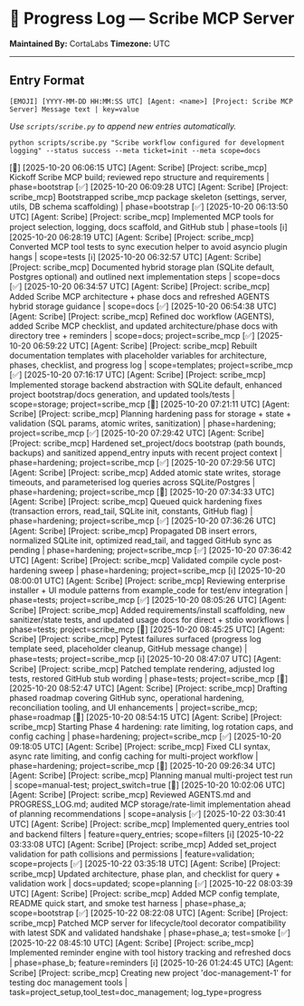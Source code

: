 # 📜 Progress Log — Scribe MCP Server
**Maintained By:** CortaLabs
**Timezone:** UTC

---

## Entry Format

```
[EMOJI] [YYYY-MM-DD HH:MM:SS UTC] [Agent: <name>] [Project: Scribe MCP Server] Message text | key=value
```

*Use `scripts/scribe.py` to append new entries automatically.*
```
python scripts/scribe.py "Scribe workflow configured for development logging" --status success --meta ticket=init --meta scope=docs
```


[🧭] [2025-10-20 06:06:15 UTC] [Agent: Scribe] [Project: scribe_mcp] Kickoff Scribe MCP build; reviewed repo structure and requirements | phase=bootstrap
[✅] [2025-10-20 06:09:28 UTC] [Agent: Scribe] [Project: scribe_mcp] Bootstrapped scribe_mcp package skeleton (settings, server, utils, DB schema scaffolding) | phase=bootstrap
[✅] [2025-10-20 06:13:50 UTC] [Agent: Scribe] [Project: scribe_mcp] Implemented MCP tools for project selection, logging, docs scaffold, and GitHub stub | phase=tools
[ℹ️] [2025-10-20 06:28:19 UTC] [Agent: Scribe] [Project: scribe_mcp] Converted MCP tool tests to sync execution helper to avoid asyncio plugin hangs | scope=tests
[ℹ️] [2025-10-20 06:32:57 UTC] [Agent: Scribe] [Project: scribe_mcp] Documented hybrid storage plan (SQLite default, Postgres optional) and outlined next implementation steps | scope=docs
[✅] [2025-10-20 06:34:57 UTC] [Agent: Scribe] [Project: scribe_mcp] Added Scribe MCP architecture + phase docs and refreshed AGENTS hybrid storage guidance | scope=docs
[✅] [2025-10-20 06:54:38 UTC] [Agent: Scribe] [Project: scribe_mcp] Refined doc workflow (AGENTS), added Scribe MCP checklist, and updated architecture/phase docs with directory tree + reminders | scope=docs; project=scribe_mcp
[✅] [2025-10-20 06:59:22 UTC] [Agent: Scribe] [Project: scribe_mcp] Rebuilt documentation templates with placeholder variables for architecture, phases, checklist, and progress log | scope=templates; project=scribe_mcp
[✅] [2025-10-20 07:16:17 UTC] [Agent: Scribe] [Project: scribe_mcp] Implemented storage backend abstraction with SQLite default, enhanced project bootstrap/docs generation, and updated tools/tests | scope=storage; project=scribe_mcp
[🧭] [2025-10-20 07:21:11 UTC] [Agent: Scribe] [Project: scribe_mcp] Planning hardening pass for storage + state + validation (SQL params, atomic writes, sanitization) | phase=hardening; project=scribe_mcp
[✅] [2025-10-20 07:29:42 UTC] [Agent: Scribe] [Project: scribe_mcp] Hardened set_project/docs bootstrap (path bounds, backups) and sanitized append_entry inputs with recent project context | phase=hardening; project=scribe_mcp
[✅] [2025-10-20 07:29:56 UTC] [Agent: Scribe] [Project: scribe_mcp] Added atomic state writes, storage timeouts, and parameterised log queries across SQLite/Postgres | phase=hardening; project=scribe_mcp
[🧭] [2025-10-20 07:34:33 UTC] [Agent: Scribe] [Project: scribe_mcp] Queued quick hardening fixes (transaction errors, read_tail, SQLite init, constants, GitHub flag) | phase=hardening; project=scribe_mcp
[✅] [2025-10-20 07:36:26 UTC] [Agent: Scribe] [Project: scribe_mcp] Propagated DB insert errors, normalized SQLite init, optimized read_tail, and tagged GitHub sync as pending | phase=hardening; project=scribe_mcp
[✅] [2025-10-20 07:36:42 UTC] [Agent: Scribe] [Project: scribe_mcp] Validated compile cycle post-hardening sweep | phase=hardening; project=scribe_mcp
[ℹ️] [2025-10-20 08:00:01 UTC] [Agent: Scribe] [Project: scribe_mcp] Reviewing enterprise installer + UI module patterns from example_code for test/env integration | phase=tests; project=scribe_mcp
[✅] [2025-10-20 08:05:26 UTC] [Agent: Scribe] [Project: scribe_mcp] Added requirements/install scaffolding, new sanitizer/state tests, and updated usage docs for direct + stdio workflows | phase=tests; project=scribe_mcp
[🐞] [2025-10-20 08:45:25 UTC] [Agent: Scribe] [Project: scribe_mcp] Pytest failures surfaced (progress log template seed, placeholder cleanup, GitHub message change) | phase=tests; project=scribe_mcp
[ℹ️] [2025-10-20 08:47:07 UTC] [Agent: Scribe] [Project: scribe_mcp] Patched template rendering, adjusted log tests, restored GitHub stub wording | phase=tests; project=scribe_mcp
[🧭] [2025-10-20 08:52:47 UTC] [Agent: Scribe] [Project: scribe_mcp] Drafting phased roadmap covering GitHub sync, operational hardening, reconciliation tooling, and UI enhancements | project=scribe_mcp; phase=roadmap
[🧭] [2025-10-20 08:54:15 UTC] [Agent: Scribe] [Project: scribe_mcp] Starting Phase 4 hardening: rate limiting, log rotation caps, and config caching | phase=hardening; project=scribe_mcp
[✅] [2025-10-20 09:18:05 UTC] [Agent: Scribe] [Project: scribe_mcp] Fixed CLI syntax, async rate limiting, and config caching for multi-project workflow | phase=hardening; project=scribe_mcp
[🧭] [2025-10-20 09:26:34 UTC] [Agent: Scribe] [Project: scribe_mcp] Planning manual multi-project test run | scope=manual-test; project_switch=true
[🧭] [2025-10-20 10:02:06 UTC] [Agent: Scribe] [Project: scribe_mcp] Reviewed AGENTS.md and PROGRESS_LOG.md; audited MCP storage/rate-limit implementation ahead of planning recommendations | scope=analysis
[✅] [2025-10-22 03:30:41 UTC] [Agent: Scribe] [Project: scribe_mcp] Implemented query_entries tool and backend filters | feature=query_entries; scope=filters
[ℹ️] [2025-10-22 03:33:08 UTC] [Agent: Scribe] [Project: scribe_mcp] Added set_project validation for path collisions and permissions | feature=validation; scope=projects
[✅] [2025-10-22 03:35:18 UTC] [Agent: Scribe] [Project: scribe_mcp] Updated architecture, phase plan, and checklist for query + validation work | docs=updated; scope=planning
[✅] [2025-10-22 08:03:39 UTC] [Agent: Scribe] [Project: scribe_mcp] Added MCP config template, README quick start, and smoke test harness | phase=phase_a; scope=bootstrap
[✅] [2025-10-22 08:22:08 UTC] [Agent: Scribe] [Project: scribe_mcp] Patched MCP server for lifecycle/tool decorator compatibility with latest SDK and validated handshake | phase=phase_a; test=smoke
[✅] [2025-10-22 08:45:10 UTC] [Agent: Scribe] [Project: scribe_mcp] Implemented reminder engine with tool history tracking and refreshed docs | phase=phase_b; feature=reminders
[ℹ️] [2025-10-26 01:24:45 UTC] [Agent: Scribe] [Project: scribe_mcp] Creating new project 'doc-management-1' for testing doc management tools | task=project_setup,tool_test=doc_management; log_type=progress
